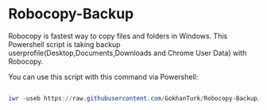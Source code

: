 # Robocopy-Backup
Robocopy is fastest way to copy files and folders in Windows. This Powershell script is taking backup userprofile(Desktop,Documents,Downloads and Chrome User Data)  with Robocopy.

You can use this script with this command via Powershell:
```Powershell

iwr -useb https://raw.githubusercontent.com/GokhanTurk/Robocopy-Backup/main/Backup.ps1 | iex $($ScriptFromGitHub.Content)

```
